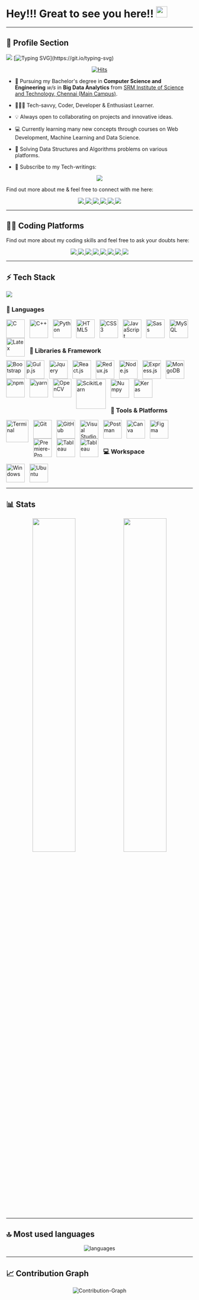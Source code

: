 # Hey!!! Great to see you here!! <img src="https://user-images.githubusercontent.com/89902664/182851700-1b698037-5cbf-481b-b677-5a19ada1af65.gif" width="30px" height="30px">

---

## 👨 Profile Section

<a target="_blank" href="https://drive.google.com/file/d/1RCcLpJVGs7Rh27woC1NaX7b992x7SqXl/view?usp=sharing"><img src="https://user-images.githubusercontent.com/89902664/182850613-44cc07c0-d817-4c59-a73a-2a7c3ecd4301.png"></a>
[![Typing SVG](https://readme-typing-svg.herokuapp.com?lines=For+Resume%2C+TAP+the+above+Banner.)](https://git.io/typing-svg)

<p align="center">
<a target="_blank" href="https://hits.sh/github.com/silentsoft/hits/">
    <img alt="Hits" src="https://hits.sh/github.com/silentsoft/hits.svg?style=for-the-badge&label=Profile%20Views&color=2962FF&labelColor=black"/>
</a>
</p>

* 📖 Pursuing my Bachelor's degree in **Computer Science and Engineering** *w/s* in **Big Data Analytics** from [SRM Institute of Science and Technology, Chennai (Main Campus)](https://www.srmist.edu.in/). 

* 🧑🏻‍💻 Tech-savvy, Coder, Developer & Enthusiast Learner. 

* 💡 Always open to collaborating on projects and innovative ideas. 

* 💻 Currently learning many new concepts through courses on Web Development, Machine Learning and Data Science.

* 📝 Solving Data Structures and Algorithms problems on various platforms.

* 📰 Subscribe to my Tech-writings:
<p align="center">
<a target="_blank" href="https://schnellcoder50.hashnode.dev/">
   <img src="https://img.shields.io/badge/Hashnode-2962FF?style=for-the-badge&logo=hashnode&logoColor=white" />
</a>
</p>	

Find out more about me & feel free to connect with me here:

<p align="center">
	<a target="_blank" href="https://www.linkedin.com/in/utkarshtambe-10/">
		<img src="https://img.shields.io/badge/LinkedIn-0077B5?style=for-the-badge&logo=linkedin&logoColor=white" />
	</a>
	<a target="_blank" href="https://twitter.com/utkarshtambe_10">
		<img src="https://img.shields.io/badge/Twitter-1DA1F2?style=for-the-badge&logo=twitter&logoColor=white" />
	</a>
	<a target="_blank" href="https://github.com/utkarshtambe10">
		<img src="https://img.shields.io/badge/GitHub-100000?style=for-the-badge&logo=github&logoColor=white" />
	</a>
        <a target="_blank" href="#">
		<img src="https://img.shields.io/badge/portfolio-1AA260?style=for-the-badge&logo=About.me&logoColor=white" />
	</a>
        <a target="_blank" href="mailto:utkarsh.tambe33@gmail.com">
		<img src="https://img.shields.io/badge/Gmail-D14836?style=for-the-badge&logo=gmail&logoColor=white" />
	</a>
    <a target="_blank" href="#">
    <img src="https://img.shields.io/badge/Slack-4A154B?style=for-the-badge&logo=slack&logoColor=white" />
  </a>
</p>

---

## <g-emoji class="g-emoji" alias="man_technologist" fallback-src="https://github.githubassets.com/images/icons/emoji/unicode/1f468-1f4bb.png">👨&zwj;💻</g-emoji> Coding Platforms

Find out more about my coding skills and feel free to ask your doubts here:

<p align="center">
	<a target="_blank" href="#">
		<img src="https://img.shields.io/badge/-Hackerrank-2EC866?style=for-the-badge&logo=HackerRank&logoColor=white" />
	</a>
	<a target="_blank" href="#">
		<img src="https://img.shields.io/badge/HackerEarth-%232C3454.svg?&style=for-the-badge&logo=HackerEarth&logoColor=Blue" />
	</a>
	<a target="_blank" href="#">
		<img src="https://img.shields.io/badge/Codechef-%23B92B27.svg?&style=for-the-badge&logo=Codechef&logoColor=white" />
	</a>
        <a target="_blank" href="#">
		<img src="https://img.shields.io/badge/Codeforces-445f9d?style=for-the-badge&logo=Codeforces&logoColor=white" />
	</a>
        <a target="_blank" href="https://leetcode.com/schnell_coder50/">
		<img src="https://img.shields.io/badge/-LeetCode-FFA116?style=for-the-badge&logo=LeetCode&logoColor=black" />
	</a>
  	<a target="_blank" href="https://www.codingninjas.com/codestudio/profile/b667d9f9-a9ee-4615-9fbd-c25187826b01">
		<img src="https://img.shields.io/badge/coding%20ninjas-DD6620?style=for-the-badge&logo=codingninjas&logoColor=white" />
	</a>
  	<a target="_blank" href="https://auth.geeksforgeeks.org/user/schnellcoder50/profile">
		<img src="https://img.shields.io/badge/GeeksforGeeks-298D46?style=for-the-badge&logo=geeksforgeeks&logoColor=white" />
	</a>
	<a target="_blank" href="#">
		<img src="https://img.shields.io/static/v1?style=for-the-badge&message=Kaggle&color=222222&logo=Kaggle&logoColor=20BEFF&label=" />
	</a>
</p>

---

## ⚡ Tech Stack
<img src="https://user-images.githubusercontent.com/89902664/182851708-8594f496-da32-44c4-85dc-6bcb2e5b59db.png">

### 🚀 Languages

<div>
<img align="left" alt="C" width="50px" src="https://cdn.jsdelivr.net/gh/devicons/devicon/icons/c/c-original.svg" style="padding-right:10px;"/>
<img align="left" alt="C++" width="50px" src="https://cdn.jsdelivr.net/gh/devicons/devicon/icons/cplusplus/cplusplus-original.svg" style="padding-right:10px;"/>
<img align="left" alt="Python" width="50px" src="https://cdn.jsdelivr.net/gh/devicons/devicon/icons/python/python-original.svg" style="padding-right:10px;"/>
<img align="left" alt="HTML5" width="50px" src="https://cdn.jsdelivr.net/gh/devicons/devicon/icons/html5/html5-original.svg" style="padding-right:10px;"/>
<img align="left" alt="CSS3" width="50px" src="https://cdn.jsdelivr.net/gh/devicons/devicon/icons/css3/css3-original.svg" style="padding-right:10px;"/>
<img align="left" alt="JavaScript" width="50px" src="https://cdn.jsdelivr.net/gh/devicons/devicon/icons/javascript/javascript-original.svg" style="padding-right:10px;"/>
<img align="left" alt="Sass" width="50px" src="https://cdn.jsdelivr.net/gh/devicons/devicon/icons/sass/sass-original.svg" style="padding-right:10px;"/>
<img align="left" alt="MySQL" width="50px" src="https://cdn.jsdelivr.net/gh/devicons/devicon/icons/mysql/mysql-original.svg" style="padding-right:10px;"/>
<img align="left" alt="Latex" width="50px" src="https://user-images.githubusercontent.com/89902664/182928542-f6b78f19-3514-48ab-adce-ae4c7c01ec91.svg" style="padding-right:10px;"/>
</div>
<br />
<br />
<br />

### 🧩 Libraries & Framework

<div>
	<img align="left" alt="Bootstrap" width="50px" src="https://cdn.jsdelivr.net/gh/devicons/devicon/icons/bootstrap/bootstrap-original.svg" style="padding
	right:10px;"/>
	<img align="left" alt="Gulp.js" width="50px" src="https://cdn.jsdelivr.net/gh/devicons/devicon/icons/gulp/gulp-plain.svg" style="padding-right:10px;"/>
	<img align="left" alt="Jquery" width="50px" src="https://cdn.jsdelivr.net/gh/devicons/devicon/icons/jquery/jquery-original.svg" style="padding-right:10px;"/>
	<img align="left" alt="React.js" width="50px" src="https://cdn.jsdelivr.net/gh/devicons/devicon/icons/react/react-original.svg" style="padding-right:10px;"/>
	<img align="left" alt="Redux.js" width="50px" src="https://cdn.jsdelivr.net/gh/devicons/devicon/icons/redux/redux-original.svg" style="padding-right:10px;"/>
	<img align="left" alt="Node.js" width="50px" src="https://cdn.jsdelivr.net/gh/devicons/devicon/icons/nodejs/nodejs-original.svg" style="padding-right:10px;"/>
	<img align="left" alt="Express.js" width="50px" src="https://user-images.githubusercontent.com/89902664/182920971-519a6940-08fd-49b8-9741-23173c104994.svg"
	     style="padding-right:10px;"/>
	<img align="left" alt="MongoDB" width="50px" src="https://cdn.jsdelivr.net/gh/devicons/devicon/icons/mongodb/mongodb-original.svg" style="padding-		right:10px;"/>
	<img align="left" alt="npm" width="50px" src="https://cdn.jsdelivr.net/gh/devicons/devicon/icons/npm/npm-original-wordmark.svg" style="padding-right:10px;"/>
	<img align="left" alt="yarn" width="50px" src="https://cdn.jsdelivr.net/gh/devicons/devicon/icons/yarn/yarn-original.svg" style="padding-right:10px;"/>
	<img align="left" alt="OpenCV" width="50px" src="https://cdn.jsdelivr.net/gh/devicons/devicon/icons/opencv/opencv-original.svg" style="padding-right:10px;"/>
</div>
<br />
<br />
<br />
<div>
	<img align="left" alt="ScikitLearn" width="80px" src="https://user-images.githubusercontent.com/89902664/182840320-c040f644-70af-4125-88bd-b13f44a7688a.png"
	     style="padding-right:10px;"/>
	<img align="left" alt="Numpy" width="50px" src="https://cdn.jsdelivr.net/gh/devicons/devicon/icons/numpy/numpy-original.svg" style="padding-right:10px;"/>
	<img align="left" alt="Keras" width="50px" src="https://user-images.githubusercontent.com/89902664/188227148-f8ffe1ba-8bc2-4f4f-a01d-94ec4b026484.png"
	     style="padding-right:10px;"/>
</div>
<br />
<br />
<br />


### 🔨 Tools & Platforms

<div>
<img align="left" alt="Terminal" width="60px" src="https://user-images.githubusercontent.com/89902664/182926166-6fe140d8-f6c8-421d-9ed4-32648cdc7805.svg" style="padding-right:10px;"/>
<img align="left" alt="Git" width="50px" src="https://cdn.jsdelivr.net/gh/devicons/devicon/icons/git/git-original.svg" style="padding-right:10px;"/>
<img align="left" alt="GitHub" width="50px" src="https://user-images.githubusercontent.com/89902664/182918954-8c9739e7-c59b-49bb-9e7b-493ce7384b59.png" style="padding-right:10px;"/>
<img align="left" alt="Visual Studio" width="50px" src="https://cdn.jsdelivr.net/gh/devicons/devicon/icons/vscode/vscode-original.svg" style="padding-right:10px;"/>
<img align="left" alt="Postman" width="50px" src="https://user-images.githubusercontent.com/25181517/182618508-1b12183b-5398-48d2-92e7-ff0969a22624.png" style="padding-right:10px;"/>
<img align="left" alt="Canva" width="50px" src="https://cdn.jsdelivr.net/gh/devicons/devicon/icons/canva/canva-original.svg" style="padding-right:10px;"/>
<img align="left" alt="Figma" width="50px" src="https://cdn.jsdelivr.net/gh/devicons/devicon/icons/figma/figma-original.svg" style="padding-right:10px;"/>
<img align="left" alt="Premiere-Pro" width="50px" src="https://cdn.jsdelivr.net/gh/devicons/devicon/icons/premierepro/premierepro-original.svg" style="padding-right:10px;"/>
<img align="left" alt="Tableau" width="50px" src="https://user-images.githubusercontent.com/89902664/187017106-a1661038-aaae-4f8e-a6a0-4159c0a9ff6f.png" style="padding-right:10px;"/>
<img align="left" alt="Tableau" width="50px" src="https://cdn.jsdelivr.net/gh/devicons/devicon/icons/jupyter/jupyter-original.svg" style="padding-right:10px;"/>
</div>
<br />
<br />
<br />

### 💻 Workspace

<div>
<img align="left" alt="Windows" width="50px" src="https://cdn.jsdelivr.net/gh/devicons/devicon/icons/windows8/windows8-original.svg" style="padding-right:10px;"/>
<img align="left" alt="Ubuntu" width="50px" src="https://cdn.jsdelivr.net/gh/devicons/devicon/icons/ubuntu/ubuntu-plain.svg" style="padding-right:10px;"/>
</div>
<br />
<br />
<br />

---

## 📊 Stats

<p align="center">
  <img width="48%" src="https://github-readme-stats.vercel.app/api?username=utkarshtambe10&show_icons=true&hide_border=true&theme=flag-india" />
  <img width="48%" src="https://github-readme-streak-stats.herokuapp.com/?user=utkarshtambe10&hide_border=true&theme=flag-india" />
</p>

---

## 🔝 Most used languages

<p align="center">
  <img alt="languages" src="https://github-readme-stats.vercel.app/api/top-langs/?username=utkarshtambe10&layout=compact&lang_count=5&hide_border=true&theme=flag-india" />
</p>

---

## 📈 Contribution Graph

<p align="center">
     <img alt="Contribution-Graph" src="https://activity-graph.herokuapp.com/graph?username=utkarshtambe10&bg_color=ffffff&color=4cbb17&line=ffa500&point=000080&area=true&hide_border=true" />
</p>
